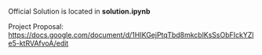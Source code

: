 Official Solution is located in **solution.ipynb**

Project Proposal: https://docs.google.com/document/d/1HIKGejPtqTbd8mkcblKsSsObFIckYZle5-ktRVAfvoA/edit

